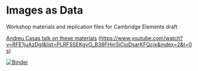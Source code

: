 # Images as Data

Workshop materials and replication files for Cambridge Elements draft

[Andreu Casas talk on these materials](https://www.youtube.com/watch?v=RFE1juAzDgI&list=PLRFSSEKgyO_B38FHjnSiCioDsarKFQcjx&index=2&t=0s)
(https://www.youtube.com/watch?v=RFE1juAzDgI&list=PLRFSSEKgyO_B38FHjnSiCioDsarKFQcjx&index=2&t=0s)

[![Binder](https://mybinder.org/badge_logo.svg)](https://mybinder.org/v2/gh/norawebbwilliams/images_as_data/master)


